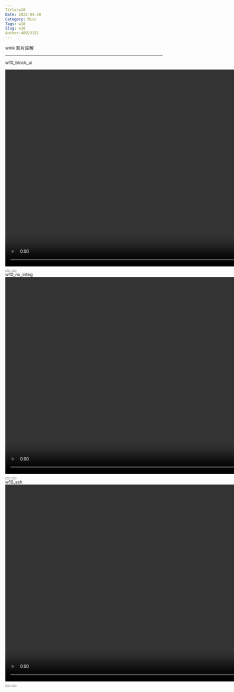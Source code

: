```yaml
---
Title:w10
Date: 2022-04-20
Category: Misc
Tags: w10
Slug: w10
Author:40923151
---
```

wink 影片註解

<!-- PELICAN_END_SUMMARY -->


----
w10_block_ui
<link rel="stylesheet" type="text/css" href="./../cmsimde/static/winkPlayer.css">
<script type="text/javascript" src="./../cmsimde/static/winkPlayer.js"></script>
<script>
var winkVideoData8 = {
  dataVersion: 1,
  frameRate: 10,
  buttonFrameLength: 5,
  buttonFrameOffset: 2,
  frameStops: {
    "2": [
      { type: "gotoframe", rect: { x: 778, y: 547, width: 60, height: 24 }, target: 3 },
    ],
    "110": [
      { type: "gotoframe", rect: { x: 735, y: 547, width: 60, height: 24 }, target: 2 },
      { type: "gotoframe", rect: { x: 819, y: 547, width: 60, height: 24 }, target: 111 },
    ],
    "305": [
      { type: "gotoframe", rect: { x: 321, y: 297, width: 60, height: 24 }, target: 110 },
      { type: "gotoframe", rect: { x: 405, y: 297, width: 60, height: 24 }, target: 306 },
    ],
    "821": [
      { type: "gotoframe", rect: { x: 675, y: 436, width: 60, height: 24 }, target: 305 },
      { type: "gotoframe", rect: { x: 759, y: 436, width: 60, height: 24 }, target: 822 },
    ],
    "1416": [
      { type: "gotoframe", rect: { x: 669, y: 420, width: 60, height: 24 }, target: 821 },
      { type: "gotoframe", rect: { x: 753, y: 420, width: 60, height: 24 }, target: 1417 },
    ],
  },
};
</script>
<div class="winkVideoContainerClass"><video width="1008" height="630" autoplay="autoplay" class="winkVideoClass" data-dirname="./../cmsimde/static" data-varname="winkVideoData8" loop="loop" muted="" playsinline="">
<source src="./../downloads/w10/w10_block_ui.mp4" type="video/mp4" /></video>
<div class="winkVideoOverlayClass"></div>
<div class="winkVideoControlBarClass"><button class="winkVideoControlBarPlayButtonClass"></button> <button class="winkVideoControlBarPauseButtonClass"></button>
<div class="winkVideoControlBarProgressLeftClass"></div>
<div class="winkVideoControlBarProgressEmptyMiddleClass"></div>
<div class="winkVideoControlBarProgressRightClass"></div>
<div class="winkVideoControlBarProgressFilledMiddleClass"></div>
<div class="winkVideoControlBarProgressThumbClass"></div>
</div>
<div class="winkVideoPlayOverlayClass"></div>
</div>
w10_nx_integ
<link rel="stylesheet" type="text/css" href="./../cmsimde/static/winkPlayer.css">
<script type="text/javascript" src="./../cmsimde/static/winkPlayer.js"></script>
<script>
var winkVideoData9 = {
  dataVersion: 1,
  frameRate: 10,
  buttonFrameLength: 5,
  buttonFrameOffset: 2,
  frameStops: {
"2": [
      { type: "gotoframe", rect: { x: 568, y: 523, width: 60, height: 24 }, target: 3 },
    ],
    "53": [
      { type: "gotoframe", rect: { x: 682, y: 524, width: 60, height: 24 }, target: 54 },
      { type: "gotoframe", rect: { x: 603, y: 524, width: 60, height: 24 }, target: 2 },
    ],
  },
};
</script>
<div class="winkVideoContainerClass"><video width="1008" height="630" autoplay="autoplay" class="winkVideoClass" data-dirname="./../cmsimde/static" data-varname="winkVideoData9" loop="loop" muted="" playsinline="">
<source src="./../downloads/w10/w10_nx_integ.mp4" type="video/mp4" /></video>
<div class="winkVideoOverlayClass"></div>
<div class="winkVideoControlBarClass"><button class="winkVideoControlBarPlayButtonClass"></button> <button class="winkVideoControlBarPauseButtonClass"></button>
<div class="winkVideoControlBarProgressLeftClass"></div>
<div class="winkVideoControlBarProgressEmptyMiddleClass"></div>
<div class="winkVideoControlBarProgressRightClass"></div>
<div class="winkVideoControlBarProgressFilledMiddleClass"></div>
<div class="winkVideoControlBarProgressThumbClass"></div>
</div>
<div class="winkVideoPlayOverlayClass"></div>
</div>
w10_ssh
<link rel="stylesheet" type="text/css" href="./../cmsimde/static/winkPlayer.css">
<script type="text/javascript" src="./../cmsimde/static/winkPlayer.js"></script>
<script>
var winkVideoData9 = {
  dataVersion: 1,
  frameRate: 10,
  buttonFrameLength: 5,
  buttonFrameOffset: 2,
  frameStops: {"2": [
      { type: "gotoframe", rect: { x: 478, y: 527, width: 60, height: 24 }, target: 3 },
    ],
    "232": [
      { type: "gotoframe", rect: { x: 683, y: 456, width: 60, height: 24 }, target: 2 },
      { type: "gotoframe", rect: { x: 799, y: 456, width: 60, height: 24 }, target: 233 },
    ],
    "341": [
      { type: "gotoframe", rect: { x: 789, y: 194, width: 60, height: 24 }, target: 342 },
      { type: "gotoframe", rect: { x: 673, y: 194, width: 60, height: 24 }, target: 232 },
    ],
    "354": [
      { type: "gotoframe", rect: { x: 605, y: 316, width: 60, height: 24 }, target: 355 },
      { type: "gotoframe", rect: { x: 489, y: 316, width: 60, height: 24 }, target: 341 },
    ],
    "372": [
      { type: "gotoframe", rect: { x: 672, y: 351, width: 60, height: 24 }, target: 373 },
      { type: "gotoframe", rect: { x: 556, y: 351, width: 60, height: 24 }, target: 354 },
    ],
    "461": [
      { type: "gotoframe", rect: { x: 546, y: 373, width: 60, height: 24 }, target: 462 },
      { type: "gotoframe", rect: { x: 430, y: 373, width: 60, height: 24 }, target: 372 },
    ],
    "483": [
      { type: "gotoframe", rect: { x: 682, y: 406, width: 60, height: 24 }, target: 484 },
      { type: "gotoframe", rect: { x: 566, y: 406, width: 60, height: 24 }, target: 461 },
    ],
  },
};
</script>
<div class="winkVideoContainerClass"><video width="1008" height="630" autoplay="autoplay" class="winkVideoClass" data-dirname="./../cmsimde/static" data-varname="winkVideoData9" loop="loop" muted="" playsinline="">
<source src="./../downloads/w10/w10_ssh.mp4" type="video/mp4" /></video>
<div class="winkVideoOverlayClass"></div>
<div class="winkVideoControlBarClass"><button class="winkVideoControlBarPlayButtonClass"></button> <button class="winkVideoControlBarPauseButtonClass"></button>
<div class="winkVideoControlBarProgressLeftClass"></div>
<div class="winkVideoControlBarProgressEmptyMiddleClass"></div>
<div class="winkVideoControlBarProgressRightClass"></div>
<div class="winkVideoControlBarProgressFilledMiddleClass"></div>
<div class="winkVideoControlBarProgressThumbClass"></div>
</div>
<div class="winkVideoPlayOverlayClass"></div>
</div>